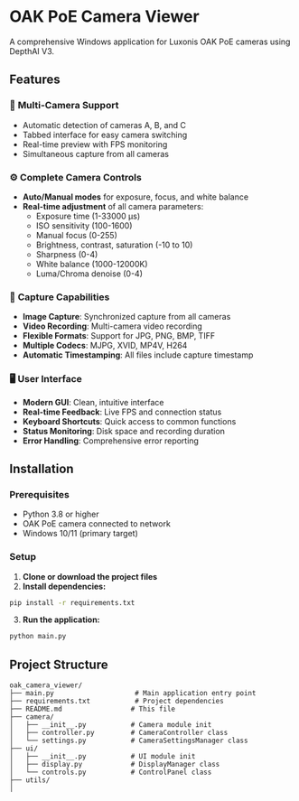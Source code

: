 # OAK PoE Camera Viewer

A comprehensive Windows application for Luxonis OAK PoE cameras using DepthAI V3.

## Features

### 🎥 **Multi-Camera Support**
- Automatic detection of cameras A, B, and C
- Tabbed interface for easy camera switching
- Real-time preview with FPS monitoring
- Simultaneous capture from all cameras

### ⚙️ **Complete Camera Controls**
- **Auto/Manual modes** for exposure, focus, and white balance
- **Real-time adjustment** of all camera parameters:
  - Exposure time (1-33000 μs)
  - ISO sensitivity (100-1600)
  - Manual focus (0-255)
  - Brightness, contrast, saturation (-10 to 10)
  - Sharpness (0-4)
  - White balance (1000-12000K)
  - Luma/Chroma denoise (0-4)

### 📸 **Capture Capabilities**
- **Image Capture**: Synchronized capture from all cameras
- **Video Recording**: Multi-camera video recording
- **Flexible Formats**: Support for JPG, PNG, BMP, TIFF
- **Multiple Codecs**: MJPG, XVID, MP4V, H264
- **Automatic Timestamping**: All files include capture timestamp

### 🖥️ **User Interface**
- **Modern GUI**: Clean, intuitive interface
- **Real-time Feedback**: Live FPS and connection status
- **Keyboard Shortcuts**: Quick access to common functions
- **Status Monitoring**: Disk space and recording duration
- **Error Handling**: Comprehensive error reporting

## Installation

### Prerequisites
- Python 3.8 or higher
- OAK PoE camera connected to network
- Windows 10/11 (primary target)

### Setup

1. **Clone or download the project files**
2. **Install dependencies:**
```bash
pip install -r requirements.txt
```

3. **Run the application:**
```bash
python main.py
```

## Project Structure

```
oak_camera_viewer/
├── main.py                    # Main application entry point
├── requirements.txt           # Project dependencies
├── README.md                 # This file
├── camera/
│   ├── __init__.py           # Camera module init
│   ├── controller.py         # CameraController class
│   └── settings.py           # CameraSettingsManager class
├── ui/
│   ├── __init__.py           # UI module init
│   ├── display.py            # DisplayManager class
│   └── controls.py           # ControlPanel class
├── utils/
│
